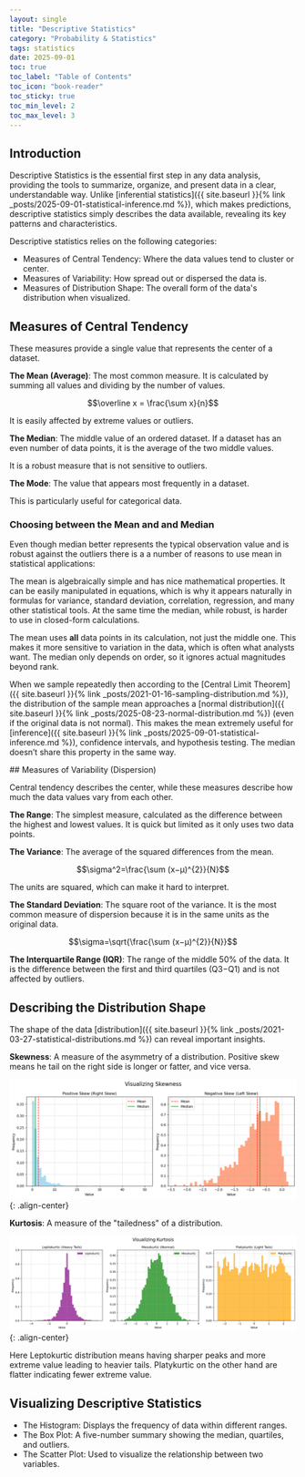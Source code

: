 ```yaml
---
layout: single
title: "Descriptive Statistics"
category: "Probability & Statistics"
tags: statistics 
date: 2025-09-01
toc: true
toc_label: "Table of Contents"
toc_icon: "book-reader"
toc_sticky: true
toc_min_level: 2
toc_max_level: 3
---
```


## Introduction

Descriptive Statistics is the essential first step in any data analysis, providing the tools to summarize, organize, and present data in a clear, understandable way. Unlike [inferential statistics]({{ site.baseurl }}{% link _posts/2025-09-01-statistical-inference.md %}), which makes predictions, descriptive statistics simply describes the data available, revealing its key patterns and characteristics.

Descriptive statistics relies on the following categories:  

* Measures of Central Tendency: Where the data values tend to cluster or center.
* Measures of Variability: How spread out or dispersed the data is.
* Measures of Distribution Shape: The overall form of the data's distribution when visualized.

## Measures of Central Tendency

These measures provide a single value that represents the center of a dataset.

**The Mean (Average)**: The most common measure. It is calculated by summing all values and dividing by the number of values.

$$\overline x = \frac{\sum x}{n}​$$

It is easily affected by extreme values or outliers.

**The Median**: The middle value of an ordered dataset. If a dataset has an even number of data points, it is the average of the two middle values.

It is a robust measure that is not sensitive to outliers.

**The Mode**: The value that appears most frequently in a dataset.

This is particularly useful for categorical data.

### Choosing between the Mean and and Median

Even though median better represents the typical observation value and is robust against the outliers there is a a number of reasons to use mean in statistical applications: 

The mean is algebraically simple and has nice mathematical properties. It can be easily manipulated in equations, which is why it appears naturally in formulas for variance, standard deviation, correlation, regression, and many other statistical tools. At the same time the median, while robust, is harder to use in closed-form calculations.

The mean uses **all** data points in its calculation, not just the middle one. This makes it more sensitive to variation in the data, which is often what analysts want. The median only depends on order, so it ignores actual magnitudes beyond rank.

When we sample repeatedly then according to the [Central Limit Theorem]({{ site.baseurl }}{% link _posts/2021-01-16-sampling-distribution.md %}), the distribution of the sample mean approaches a [normal distribution]({{ site.baseurl }}{% link _posts/2025-08-23-normal-distribution.md %}) (even if the original data is not normal). This makes the mean extremely useful for [inference]({{ site.baseurl }}{% link _posts/2025-09-01-statistical-inference.md %}), confidence intervals, and hypothesis testing. The median doesn’t share this property in the same way.

<div id='dispersion'/>
## Measures of Variability (Dispersion)

Central tendency describes the center, while these measures describe how much the data values vary from each other.

**The Range**: The simplest measure, calculated as the difference between the highest and lowest values. It is quick but limited as it only uses two data points.

**The Variance**: The average of the squared differences from the mean.

$$\sigma^2=\frac{\sum (x−μ)^{2}}{N}$$

The units are squared, which can make it hard to interpret.

**The Standard Deviation**: The square root of the variance. It is the most common measure of dispersion because it is in the same units as the original data.

$$\sigma=\sqrt{\frac{\sum (x−μ)^{2}}{N}}$$

**The Interquartile Range (IQR)**: The range of the middle 50% of the data. It is the difference between the first and third quartiles (Q3​−Q1​) and is not affected by outliers.

## Describing the Distribution Shape

The shape of the data [distribution]({{ site.baseurl }}{% link _posts/2021-03-27-statistical-distributions.md %}) can reveal important insights.

**Skewness**: A measure of the asymmetry of a distribution. Positive skew means he tail on the right side is longer or fatter, and vice versa. 

![](/assets/images/distributions/skewness.png){: .align-center}

**Kurtosis**: A measure of the "tailedness" of a distribution.

![](/assets/images/distributions/kurtosis.png){: .align-center}

Here Leptokurtic distribution means having sharper peaks and more extreme value leading to heavier tails. Platykurtic on the other hand are flatter indicating fewer extreme value.

## Visualizing Descriptive Statistics

* The Histogram: Displays the frequency of data within different ranges.
* The Box Plot: A five-number summary showing the median, quartiles, and outliers.
* The Scatter Plot: Used to visualize the relationship between two variables.